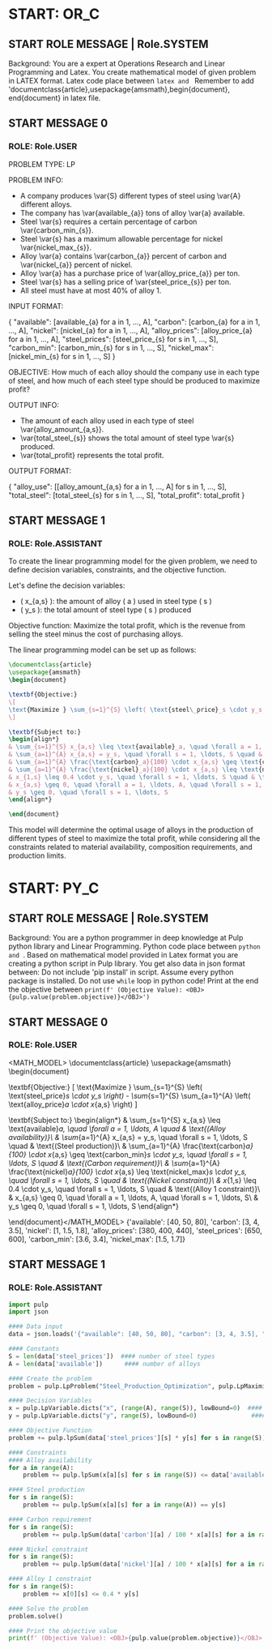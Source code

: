 # START: OR_C 
## START ROLE MESSAGE | Role.SYSTEM 
Background: You are a expert at Operations Research and Linear Programming and Latex. You create mathematical model of given problem in LATEX format. Latex code place between ```latex and ``` Remember to add 'documentclass{article},usepackage{amsmath},begin{document}, end{document} in latex file. 
## START MESSAGE 0 
### ROLE: Role.USER
<DESCRIPTION>
PROBLEM TYPE: LP

PROBLEM INFO:

- A company produces \var{S} different types of steel using \var{A} different alloys.
- The company has \var{available_{a}} tons of alloy \var{a} available.
- Steel \var{s} requires a certain percentage of carbon \var{carbon_min_{s}}.
- Steel \var{s} has a maximum allowable percentage for nickel \var{nickel_max_{s}}.
- Alloy \var{a} contains \var{carbon_{a}} percent of carbon and \var{nickel_{a}} percent of nickel.
- Alloy \var{a} has a purchase price of \var{alloy_price_{a}} per ton.
- Steel \var{s} has a selling price of \var{steel_price_{s}} per ton.
- All steel must have at most 40% of alloy 1.

INPUT FORMAT: 

{
"available": [available_{a} for a in 1, ..., A],
"carbon": [carbon_{a} for a in 1, ..., A],
"nickel": [nickel_{a} for a in 1, ..., A],
"alloy_prices": [alloy_price_{a} for a in 1, ..., A],
"steel_prices": [steel_price_{s} for s in 1, ..., S],
"carbon_min": [carbon_min_{s} for s in 1, ..., S],
"nickel_max": [nickel_min_{s} for s in 1, ..., S]
}

OBJECTIVE: How much of each alloy should the company use in each type of steel, and how much of each steel type should be produced to maximize profit?

OUTPUT INFO:

- The amount of each alloy used in each type of steel \var{alloy_amount_{a,s}}.
- \var{total_steel_{s}} shows the total amount of steel type \var{s} produced.
- \var{total_profit} represents the total profit.

OUTPUT FORMAT:

{
    "alloy_use": [[alloy_amount_{a,s} for a in 1, ..., A] for s in 1, ..., S],
    "total_steel": [total_steel_{s} for s in 1, ..., S],
    "total_profit": total_profit
}
</DESCRIPTION>


## START MESSAGE 1 
### ROLE: Role.ASSISTANT
To create the linear programming model for the given problem, we need to define decision variables, constraints, and the objective function.

Let's define the decision variables:
- \( x_{a,s} \): the amount of alloy \( a \) used in steel type \( s \)
- \( y_s \): the total amount of steel type \( s \) produced

Objective function:
Maximize the total profit, which is the revenue from selling the steel minus the cost of purchasing alloys.

The linear programming model can be set up as follows:

```latex
\documentclass{article}
\usepackage{amsmath}
\begin{document}

\textbf{Objective:}
\[
\text{Maximize } \sum_{s=1}^{S} \left( \text{steel\_price}_s \cdot y_s \right) - \sum_{s=1}^{S} \sum_{a=1}^{A} \left( \text{alloy\_price}_a \cdot x_{a,s} \right)
\]

\textbf{Subject to:}
\begin{align*}
& \sum_{s=1}^{S} x_{a,s} \leq \text{available}_a, \quad \forall a = 1, \ldots, A \quad & \text{(Alloy availability)}\\
& \sum_{a=1}^{A} x_{a,s} = y_s, \quad \forall s = 1, \ldots, S \quad & \text{(Steel production)}\\
& \sum_{a=1}^{A} \frac{\text{carbon}_a}{100} \cdot x_{a,s} \geq \text{carbon\_min}_s \cdot y_s, \quad \forall s = 1, \ldots, S \quad & \text{(Carbon requirement)}\\
& \sum_{a=1}^{A} \frac{\text{nickel}_a}{100} \cdot x_{a,s} \leq \text{nickel\_max}_s \cdot y_s, \quad \forall s = 1, \ldots, S \quad & \text{(Nickel constraint)}\\
& x_{1,s} \leq 0.4 \cdot y_s, \quad \forall s = 1, \ldots, S \quad & \text{(Alloy 1 constraint)}\\
& x_{a,s} \geq 0, \quad \forall a = 1, \ldots, A, \quad \forall s = 1, \ldots, S\\
& y_s \geq 0, \quad \forall s = 1, \ldots, S
\end{align*}

\end{document}
```

This model will determine the optimal usage of alloys in the production of different types of steel to maximize the total profit, while considering all the constraints related to material availability, composition requirements, and production limits.

# START: PY_C 
## START ROLE MESSAGE | Role.SYSTEM 
Background: You are a python programmer in deep knowledge at Pulp python library and Linear Programming. Python code place between ```python and ```. Based on mathematical model provided in Latex format you are creating a python script in Pulp library. You get also data in json format between: <DATA></DATA> Do not include 'pip install' in script. Assume every python package is installed. Do not use `while` loop in python code! Print at the end the objective between <OBJ></OBJ> `print(f' (Objective Value): <OBJ>{pulp.value(problem.objective)}</OBJ>')` 
## START MESSAGE 0 
### ROLE: Role.USER
<MATH_MODEL>
\documentclass{article}
\usepackage{amsmath}
\begin{document}

\textbf{Objective:}
\[
\text{Maximize } \sum_{s=1}^{S} \left( \text{steel\_price}_s \cdot y_s \right) - \sum_{s=1}^{S} \sum_{a=1}^{A} \left( \text{alloy\_price}_a \cdot x_{a,s} \right)
\]

\textbf{Subject to:}
\begin{align*}
& \sum_{s=1}^{S} x_{a,s} \leq \text{available}_a, \quad \forall a = 1, \ldots, A \quad & \text{(Alloy availability)}\\
& \sum_{a=1}^{A} x_{a,s} = y_s, \quad \forall s = 1, \ldots, S \quad & \text{(Steel production)}\\
& \sum_{a=1}^{A} \frac{\text{carbon}_a}{100} \cdot x_{a,s} \geq \text{carbon\_min}_s \cdot y_s, \quad \forall s = 1, \ldots, S \quad & \text{(Carbon requirement)}\\
& \sum_{a=1}^{A} \frac{\text{nickel}_a}{100} \cdot x_{a,s} \leq \text{nickel\_max}_s \cdot y_s, \quad \forall s = 1, \ldots, S \quad & \text{(Nickel constraint)}\\
& x_{1,s} \leq 0.4 \cdot y_s, \quad \forall s = 1, \ldots, S \quad & \text{(Alloy 1 constraint)}\\
& x_{a,s} \geq 0, \quad \forall a = 1, \ldots, A, \quad \forall s = 1, \ldots, S\\
& y_s \geq 0, \quad \forall s = 1, \ldots, S
\end{align*}

\end{document}</MATH_MODEL>
<DATA>
{'available': [40, 50, 80], 'carbon': [3, 4, 3.5], 'nickel': [1, 1.5, 1.8], 'alloy_prices': [380, 400, 440], 'steel_prices': [650, 600], 'carbon_min': [3.6, 3.4], 'nickel_max': [1.5, 1.7]}</DATA>


## START MESSAGE 1 
### ROLE: Role.ASSISTANT
```python
import pulp
import json

#### Data input
data = json.loads('{"available": [40, 50, 80], "carbon": [3, 4, 3.5], "nickel": [1, 1.5, 1.8], "alloy_prices": [380, 400, 440], "steel_prices": [650, 600], "carbon_min": [3.6, 3.4], "nickel_max": [1.5, 1.7]}')

#### Constants
S = len(data['steel_prices'])  #### number of steel types
A = len(data['available'])      #### number of alloys

#### Create the problem
problem = pulp.LpProblem("Steel_Production_Optimization", pulp.LpMaximize)

#### Decision Variables
x = pulp.LpVariable.dicts("x", (range(A), range(S)), lowBound=0)  #### Amount of each alloy for each steel type
y = pulp.LpVariable.dicts("y", range(S), lowBound=0)               #### Amount of each steel type produced

#### Objective Function
problem += pulp.lpSum(data['steel_prices'][s] * y[s] for s in range(S)) - pulp.lpSum(data['alloy_prices'][a] * x[a][s] for a in range(A) for s in range(S))

#### Constraints
#### Alloy availability
for a in range(A):
    problem += pulp.lpSum(x[a][s] for s in range(S)) <= data['available'][a]

#### Steel production
for s in range(S):
    problem += pulp.lpSum(x[a][s] for a in range(A)) == y[s]

#### Carbon requirement
for s in range(S):
    problem += pulp.lpSum(data['carbon'][a] / 100 * x[a][s] for a in range(A)) >= data['carbon_min'][s] * y[s]

#### Nickel constraint
for s in range(S):
    problem += pulp.lpSum(data['nickel'][a] / 100 * x[a][s] for a in range(A)) <= data['nickel_max'][s] * y[s]

#### Alloy 1 constraint
for s in range(S):
    problem += x[0][s] <= 0.4 * y[s]

#### Solve the problem
problem.solve()

#### Print the objective value
print(f' (Objective Value): <OBJ>{pulp.value(problem.objective)}</OBJ>')
```

